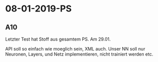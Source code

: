 # 08-01-2019-PS

<!--TOC-->

## A10

Letzter Test hat Stoff aus gesamtem PS. Am 29.01. 

API soll so einfach wie moeglich sein, XML auch. Unser NN soll nur Neuronen, Layers, und Netz implementieren, nicht trainiert werden etc. 
